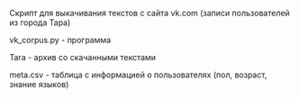 Скрипт для выкачивания текстов с сайта vk.com (записи пользователей из города Тара)

vk_corpus.py - программа

Tara - архив со скачанными текстами

meta.csv - таблица с информацией о пользователях (пол, возраст, знание языков)